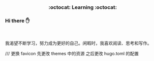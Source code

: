 <p align="center">
 <h3 align="center">:octocat: Learning :octocat:</h3>
</p>

### Hi there ✋

<br />

我渴望不断学习，努力成为更好的自己。闲暇时，我喜欢阅读、思考和写作。

/// 更换 favicon 先更改 themes 中的资源 之后更改 hugo.toml 的配置
